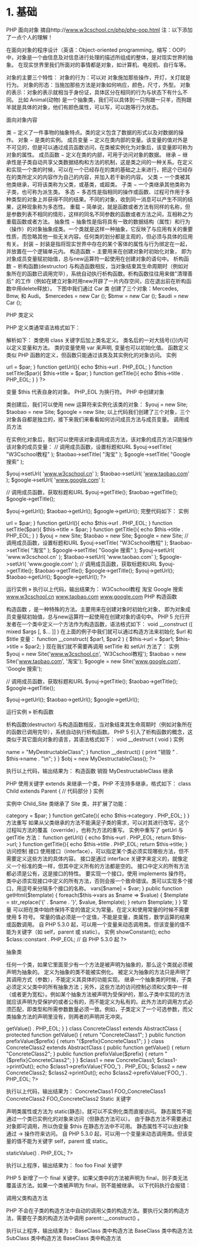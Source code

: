# 1. 基础
PHP 面向对象
摘自http://www.w3cschool.cn/php/php-oop.html
注：以下添加了一点个人的理解！

在面向对象的程序设计（英语：Object-oriented programming，缩写：OOP）中，对象是一个由信息及对信息进行处理的描述所组成的整体，是对现实世界的抽象。
在现实世界里我们所面对的事情都是对象，如计算机、电视机、自行车等。

对象的主要三个特性：
    对象的行为：可以对 对象施加那些操作，开灯，关灯就是行为。
    对象的形态：当施加那些方法是对象如何响应，颜色，尺寸，外型。
    对象的表示：对象的表示就相当于身份证，具体区分在相同的行为与状态下有什么不同。
比如 Animal(动物) 是一个抽象类，我们可以具体到一只狗跟一只羊，而狗跟羊就是具体的对象，他们有颜色属性，可以写，可以跑等行为状态。


面向对象内容

类 − 定义了一件事物的抽象特点。类的定义包含了数据的形式以及对数据的操作。
对象 − 是类的实例。
成员变量 − 定义在类内部的变量。该变量的值对外是不可见的，但是可以通过成员函数访问，在类被实例化为对象后，该变量即可称为对象的属性。
成员函数 − 定义在类的内部，可用于访问对象的数据。
继承 − 继承性是子类自动共享父类数据结构和方法的机制，这是类之间的一种关系。在定义和实现一个类的时候，可以在一个已经存在的类的基础之上来进行，把这个已经存在的类所定义的内容作为自己的内容，并加入若干新的内容。
父类 − 一个类被其他类继承，可将该类称为父类，或基类，或超类。
子类 − 一个类继承其他类称为子类，也可称为派生类。
多态 − 多态性是指相同的操作或函数、过程可作用于多种类型的对象上并获得不同的结果。不同的对象，收到同一消息可以产生不同的结果，这种现象称为多态性。
重载 − 简单说，就是函数或者方法有同样的名称，但是参数列表不相同的情形，这样的同名不同参数的函数或者方法之间，互相称之为重载函数或者方法。
抽象性 − 抽象性是指将具有一致的数据结构（属性）和行为（操作）的对象抽象成类。一个类就是这样一种抽象，它反映了与应用有关的重要性质，而忽略其他一些无关内容。任何类的划分都是主观的，但必须与具体的应用有关。
封装 − 封装是指将现实世界中存在的某个客体的属性与行为绑定在一起，并放置在一个逻辑单元内。
构造函数 − 主要用来在创建对象时初始化对象， 即为对象成员变量赋初始值，总与new运算符一起使用在创建对象的语句中。
析构函数 − 析构函数(destructor) 与构造函数相反，当对象结束其生命周期时（例如对象所在的函数已调用完毕），系统自动执行析构函数。析构函数往往用来做"清理善后" 的工作（例如在建立对象时用new开辟了一片内存空间，应在退出前在析构函数中用delete释放）。
下图中我们通过 Car 类 创建了三个对象：Mercedes, Bmw, 和 Audi。
    $mercedes = new Car ();
    $bmw = new Car ();
    $audi = new Car ();

PHP 类定义

PHP 定义类通常语法格式如下：
<?php
class phpClass {
  var $var1;
  var $var2 = "constant string";
  
  function myfunc ($arg1, $arg2) {
     [..]
  }
  [..]
}
?>
解析如下：
类使用 class 关键字后加上类名定义。
类名后的一对大括号({})内可以定义变量和方法。
类的变量使用 var 来声明, 变量也可以初始化值。
函数定义类似 PHP 函数的定义，但函数只能通过该类及其实例化的对象访问。
实例

<?php
class Site {
  /* 成员变量 */
  var $url;
  var $title;
  
  /* 成员函数 */
  function setUrl($par){
     $this->url = $par;
  }
  
  function getUrl(){
     echo $this->url . PHP_EOL;
  }
  
  function setTitle($par){
     $this->title = $par;
  }
  
  function getTitle(){
     echo $this->title . PHP_EOL;
  }
}
?>
变量 $this 代表自身的对象。
PHP_EOL 为换行符。
PHP 中创建对象

类创建后，我们可以使用 new 运算符来实例化该类的对象：
$youj = new Site;
$taobao = new Site;
$google = new Site;
以上代码我们创建了三个对象，三个对象各自都是独立的，接下来我们来看看如何访问成员方法与成员变量。
调用成员方法

在实例化对象后，我们可以使用该对象调用成员方法，该对象的成员方法只能操作该对象的成员变量：
// 调用成员函数，设置标题和URL
$youj->setTitle( "W3Cschool教程" );
$taobao->setTitle( "淘宝" );
$google->setTitle( "Google 搜索" );

$youj->setUrl( 'www.w3cschool.cn' );
$taobao->setUrl( 'www.taobao.com' );
$google->setUrl( 'www.google.com' );

// 调用成员函数，获取标题和URL
$youj->getTitle();
$taobao->getTitle();
$google->getTitle();

$youj->getUrl();
$taobao->getUrl();
$google->getUrl();
完整代码如下：
实例
<?php
class Site {
  /* 成员变量 */
  var $url;
  var $title;
  
  /* 成员函数 */
  function setUrl($par){
     $this->url = $par;
  }
  
  function getUrl(){
     echo $this->url . PHP_EOL;
  }
  
  function setTitle($par){
     $this->title = $par;
  }
  
  function getTitle(){
     echo $this->title . PHP_EOL;
  }
}

$youj = new Site;
$taobao = new Site;
$google = new Site;

// 调用成员函数，设置标题和URL
$youj->setTitle( "W3Cschool教程" );
$taobao->setTitle( "淘宝" );
$google->setTitle( "Google 搜索" );

$youj->setUrl( 'www.w3cschool.cn' );
$taobao->setUrl( 'www.taobao.com' );
$google->setUrl( 'www.google.com' );

// 调用成员函数，获取标题和URL
$youj->getTitle();
$taobao->getTitle();
$google->getTitle();

$youj->getUrl();
$taobao->getUrl();
$google->getUrl();
?>

运行实例 »
执行以上代码，输出结果为：
W3Cschool教程
淘宝
Google 搜索
www.w3cschool.cn
www.taobao.com
www.google.com
PHP 构造函数

构造函数 ，是一种特殊的方法。主要用来在创建对象时初始化对象， 即为对象成员变量赋初始值，总与new运算符一起使用在创建对象的语句中。
PHP 5 允行开发者在一个类中定义一个方法作为构造函数，语法格式如下：
void __construct ([ mixed $args [, $... ]] )
在上面的例子中我们就可以通过构造方法来初始化 $url 和 $title 变量：
function __construct( $par1, $par2 ) {
   $this->url = $par1;
   $this->title = $par2;
}
现在我们就不需要再调用 setTitle 和 setUrl 方法了：
实例
$youj = new Site('www.w3cschool.cn', 'W3Cschool教程');
$taobao = new Site('www.taobao.com', '淘宝');
$google = new Site('www.google.com', 'Google 搜索');

// 调用成员函数，获取标题和URL
$youj->getTitle();
$taobao->getTitle();
$google->getTitle();

$youj->getUrl();
$taobao->getUrl();
$google->getUrl();

运行实例 »
析构函数

析构函数(destructor) 与构造函数相反，当对象结束其生命周期时（例如对象所在的函数已调用完毕），系统自动执行析构函数。
PHP 5 引入了析构函数的概念，这类似于其它面向对象的语言，其语法格式如下：
void __destruct ( void )
实例

<?php
class MyDestructableClass {
   function __construct() {
       print "构造函数\n";
       $this->name = "MyDestructableClass";
   }

   function __destruct() {
       print "销毁 " . $this->name . "\n";
   }
}

$obj = new MyDestructableClass();
?>
执行以上代码，输出结果为：
构造函数
销毁 MyDestructableClass
继承

PHP 使用关键字 extends 来继承一个类，PHP 不支持多继承，格式如下：
class Child extends Parent {
   // 代码部分
}
实例

实例中 Child_Site 类继承了 Site 类，并扩展了功能：
<?php 
// 子类扩展站点类别
class Child_Site extends Site {
   var $category;

	function setCate($par){
		$this->category = $par;
	}
  
	function getCate(){
		echo $this->category . PHP_EOL;
	}
}
方法重写

如果从父类继承的方法不能满足子类的需求，可以对其进行改写，这个过程叫方法的覆盖（override），也称为方法的重写。
实例中重写了 getUrl 与 getTitle 方法：
function getUrl() {
   echo $this->url . PHP_EOL;
   return $this->url;
}
   
function getTitle(){
   echo $this->title . PHP_EOL;
   return $this->title;
}
访问控制

接口

使用接口（interface），可以指定某个类必须实现哪些方法，但不需要定义这些方法的具体内容。
接口是通过 interface 关键字来定义的，就像定义一个标准的类一样，但其中定义所有的方法都是空的。
接口中定义的所有方法都必须是公有，这是接口的特性。
要实现一个接口，使用 implements 操作符。类中必须实现接口中定义的所有方法，否则会报一个致命错误。类可以实现多个接口，用逗号来分隔多个接口的名称。
<?php

// 声明一个'iTemplate'接口
interface iTemplate
{
    public function setVariable($name, $var);
    public function getHtml($template);
}


// 实现接口
class Template implements iTemplate
{
    private $vars = array();
  
    public function setVariable($name, $var)
    {
        $this->vars[$name] = $var;
    }
  
    public function getHtml($template)
    {
        foreach($this->vars as $name => $value) {
            $template = str_replace('{' . $name . '}', $value, $template);
        }
 
        return $template;
    }
}
常量

可以把在类中始终保持不变的值定义为常量。在定义和使用常量的时候不需要使用 $ 符号。
常量的值必须是一个定值，不能是变量，类属性，数学运算的结果或函数调用。
自 PHP 5.3.0 起，可以用一个变量来动态调用类。但该变量的值不能为关键字（如 self，parent 或 static）。
实例

<?php
class MyClass
{
    const constant = '常量值';

    function showConstant() {
        echo  self::constant . PHP_EOL;
    }
}

echo MyClass::constant . PHP_EOL;

$classname = "MyClass";
echo $classname::constant . PHP_EOL; // 自 5.3.0 起

$class = new MyClass();
$class->showConstant();

echo $class::constant . PHP_EOL; // 自 PHP 5.3.0 起
?>
抽象类

任何一个类，如果它里面至少有一个方法是被声明为抽象的，那么这个类就必须被声明为抽象的。
定义为抽象的类不能被实例化。
被定义为抽象的方法只是声明了其调用方式（参数），不能定义其具体的功能实现。
继承一个抽象类的时候，子类必须定义父类中的所有抽象方法；另外，这些方法的访问控制必须和父类中一样（或者更为宽松）。例如某个抽象方法被声明为受保护的，那么子类中实现的方法就应该声明为受保护的或者公有的，而不能定义为私有的。此外方法的调用方式必须匹配，即类型和所需参数数量必须一致。例如，子类定义了一个可选参数，而父类抽象方法的声明里没有，则两者的声明并无冲突。
<?php
abstract class AbstractClass
{
 // 强制要求子类定义这些方法
    abstract protected function getValue();
    abstract protected function prefixValue($prefix);

    // 普通方法（非抽象方法）
    public function printOut() {
        print $this->getValue() . PHP_EOL;
    }
}

class ConcreteClass1 extends AbstractClass
{
    protected function getValue() {
        return "ConcreteClass1";
    }

    public function prefixValue($prefix) {
        return "{$prefix}ConcreteClass1";
    }
}

class ConcreteClass2 extends AbstractClass
{
    public function getValue() {
        return "ConcreteClass2";
    }

    public function prefixValue($prefix) {
        return "{$prefix}ConcreteClass2";
    }
}

$class1 = new ConcreteClass1;
$class1->printOut();
echo $class1->prefixValue('FOO_') . PHP_EOL;

$class2 = new ConcreteClass2;
$class2->printOut();
echo $class2->prefixValue('FOO_') . PHP_EOL;
?>
执行以上代码，输出结果为：
ConcreteClass1
FOO_ConcreteClass1
ConcreteClass2
FOO_ConcreteClass2
Static 关键字

声明类属性或方法为 static(静态)，就可以不实例化类而直接访问。
静态属性不能通过一个类已实例化的对象来访问（但静态方法可以）。
由于静态方法不需要通过对象即可调用，所以伪变量 $this 在静态方法中不可用。
静态属性不可以由对象通过 -> 操作符来访问。
自 PHP 5.3.0 起，可以用一个变量来动态调用类。但该变量的值不能为关键字 self，parent 或 static。
<?php
class Foo {
  public static $my_static = 'foo';
  
  public function staticValue() {
     return self::$my_static;
  }
}

print Foo::$my_static . PHP_EOL;
$foo = new Foo();

print $foo->staticValue() . PHP_EOL;
?>	
执行以上程序，输出结果为：
foo
foo
Final 关键字

PHP 5 新增了一个 final 关键字。如果父类中的方法被声明为 final，则子类无法覆盖该方法。如果一个类被声明为 final，则不能被继承。
以下代码执行会报错：
<?php
class BaseClass {
   public function test() {
       echo "BaseClass::test() called" . PHP_EOL;
   }
   
   final public function moreTesting() {
       echo "BaseClass::moreTesting() called"  . PHP_EOL;
   }
}

class ChildClass extends BaseClass {
   public function moreTesting() {
       echo "ChildClass::moreTesting() called"  . PHP_EOL;
   }
}
// 报错信息 Fatal error: Cannot override final method BaseClass::moreTesting()
?>
调用父类构造方法

PHP 不会在子类的构造方法中自动的调用父类的构造方法。要执行父类的构造方法，需要在子类的构造方法中调用 parent::__construct() 。
<?php
class BaseClass {
   function __construct() {
       print "BaseClass 类中构造方法" . PHP_EOL;
   }
}
class SubClass extends BaseClass {
   function __construct() {
       parent::__construct();  // 子类构造方法不能自动调用父类的构造方法
       print "SubClass 类中构造方法" . PHP_EOL;
   }
}
class OtherSubClass extends BaseClass {
    // 继承 BaseClass 的构造方法
}

// 调用 BaseClass 构造方法
$obj = new BaseClass();

// 调用 BaseClass、SubClass 构造方法
$obj = new SubClass();

// 调用 BaseClass 构造方法
$obj = new OtherSubClass();
?>
执行以上程序，输出结果为：
BaseClass 类中构造方法
BaseClass 类中构造方法
SubClass 类中构造方法
BaseClass 类中构造方法